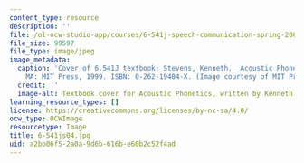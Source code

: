 ```yaml
---
content_type: resource
description: ''
file: /ol-ocw-studio-app/courses/6-541j-speech-communication-spring-2004/a2bb06f52a0a9d6b616be60b2c52f4ad_6-541js04.jpg
file_size: 99597
file_type: image/jpeg
image_metadata:
  caption: 'Cover of 6.541J textbook: Stevens, Kenneth. _Acoustic Phonetics_. Cambridge,
    MA: MIT Press, 1999. ISBN: 0-262-19404-X. (Image courtesy of MIT Press.)'
  credit: ''
  image-alt: Textbook cover for Acoustic Phonetics, written by Kenneth Stevens.
learning_resource_types: []
license: https://creativecommons.org/licenses/by-nc-sa/4.0/
ocw_type: OCWImage
resourcetype: Image
title: 6-541js04.jpg
uid: a2bb06f5-2a0a-9d6b-616b-e60b2c52f4ad
---
```

